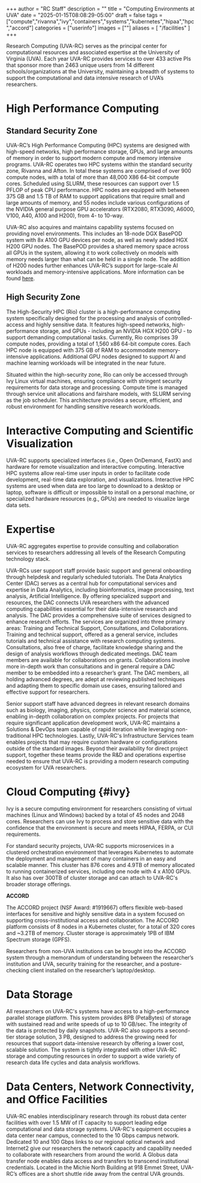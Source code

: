 +++
author = "RC Staff"
description = ""
title = "Computing Environments at UVA"
date = "2025-01-15T08:08:29-05:00"
draft = false
tags = ["compute","rivanna","ivy","containers","systems","kubernetes","hipaa","hpc","accord"]
categories = ["userinfo"]
images = [""]
aliases = [ "/facilities" ]
+++

Research Computing (UVA-RC) serves as the principal center for computational resources and associated expertise at the University of Virginia (UVA). Each year UVA-RC provides services to over 433 active PIs that sponsor more than 2463 unique users from 14 different schools/organizations at the University, maintaining a breadth of systems to support the computational and data intensive research of UVA’s researchers.

# High Performance Computing 

## Standard Security Zone

UVA-RC’s High Performance Computing (HPC) systems are designed with high-speed networks, high performance storage, GPUs, and large amounts of memory in order to support modern compute and memory intensive programs. UVA-RC operates two HPC systems within the standard security zone, Rivanna and Afton. In total these systems are comprised of over 900 compute nodes, with a total of more than 48,000 X86 64-bit compute cores. Scheduled using SLURM, these resources can support over 1.5 PFLOP of peak CPU performance. HPC nodes are equipped with between 375 GB and 1.5 TB of RAM to support applications that require small and large amounts of memory, and 55 nodes include various configurations of the NVIDIA general purpose GPU accelerators (RTX2080, RTX3090, A6000, V100, A40, A100 and H200), from 4- to 10-way.

UVA-RC also acquires and maintains capability systems focused on providing novel environments. This includes an 18-node DGX BasePOD system with 8x A100 GPU devices per node, as well as newly added HGX H200 GPU nodes. The BasePOD provides a shared memory space across all GPUs in the system, allowing it to work collectively on models with memory needs larger than what can be held in a single node. The addition of H200 nodes further enhances UVA-RC’s support for large-scale AI workloads and memory-intensive applications. More information can be found [here](https://www.rc.virginia.edu/userinfo/hpc/basepod/).

## High Security Zone

The High-Security HPC (Rio) cluster is a high-performance computing system specifically designed for the processing and analysis of controlled-access and highly sensitive data. It features high-speed networks, high-performance storage, and GPUs - including an NVIDIA HGX H200 GPU - to support demanding computational tasks. Currently, Rio comprises 39 compute nodes, providing a total of 1,560 x86 64-bit compute cores. Each HPC node is equipped with 375 GB of RAM to accommodate memory-intensive applications. Additional GPU nodes designed to support AI and machine learning workloads will be integrated in the near future. 

Situated within the high-security zone, Rio can only be accessed through Ivy Linux virtual machines, ensuring compliance with stringent security requirements for data storage and processing. Compute time is managed through service unit allocations and fairshare models, with SLURM serving as the job scheduler. This architecture provides a secure, efficient, and robust environment for handling sensitive research workloads.

# Interactive Computing and Scientific Visualization 

UVA-RC supports specialized interfaces (i.e., Open OnDemand, FastX) and hardware for remote visualization and interactive computing. Interactive HPC systems allow real-time user inputs in order to facilitate code development, real-time data exploration, and visualizations. Interactive HPC systems are used when data are too large to download to a desktop or laptop, software is difficult or impossible to install on a personal machine, or specialized hardware resources (e.g., GPUs) are needed to visualize large data sets.

# Expertise 

UVA-RC aggregates expertise to provide consulting and collaboration services to researchers addressing all levels of the Research Computing technology stack.

UVA-RCs user support staff provide basic support and general onboarding through helpdesk and regularly scheduled tutorials. The Data Analytics Center (DAC) serves as a central hub for computational services and expertise in Data Analytics, including bioinformatics, image processing, text analysis, Artificial Intelligence. By offering specialized support and resources, the DAC connects UVA researchers with the advanced computing capabilities essential for their data-intensive research and analysis. The DAC provides a comprehensive suite of services designed to enhance research efforts. The services are organized into three primary areas: Training and Technical Support, Consultations, and Collaborations. Training and technical support, offered as a general service, includes tutorials and technical assistance with research computing systems. Consultations, also free of charge, facilitate knowledge sharing and the design of analysis workflows through dedicated meetings. DAC team members are available for collaborations on grants. Collaborations involve more in-depth work than consultations and in general require a DAC member to be embedded into a researcher’s grant. The DAC members, all holding advanced degrees, are adept at reviewing published techniques and adapting them to specific domain use cases, ensuring tailored and effective support for researchers.

Senior support staff have advanced degrees in relevant research domains such as biology, imaging, physics, computer science and material science, enabling in-depth collaboration on complex projects. For projects that require significant application development work, UVA-RC maintains a Solutions & DevOps team capable of rapid iteration while leveraging non-traditional HPC technologies. Lastly, UVA-RC's Infrastructure Services team enables projects that may require custom hardware or configurations outside of the standard images. Beyond their availability for direct project support, together these teams provide the R&D and operations expertise needed to ensure that UVA-RC is providing a modern research computing ecosystem for UVA researchers.

# Cloud Computing {#ivy}

Ivy is a secure computing environment for researchers consisting of virtual machines (Linux and Windows) backed by a total of 45 nodes and 2048 cores. Researchers can use Ivy to process and store sensitive data with the confidence that the environment is secure and meets HIPAA, FERPA, or CUI requirements.

For standard security projects, UVA-RC supports microservices in a clustered orchestration environment that leverages Kubernetes to automate the deployment and management of many containers in an easy and scalable manner. This cluster has 876 cores and 4.9TB of memory allocated to running containerized services, including one node with 4 x A100 GPUs. It also has over 300TB of cluster storage and can attach to UVA-RC's broader storage offerings. 

**ACCORD**

The ACCORD project (NSF Award: #1919667) offers flexible web-based interfaces for sensitive and highly sensitive data in a system focused on supporting cross-institutional access and collaboration. The ACCORD platform consists of 8 nodes in a Kubernetes cluster, for a total of 320 cores and ~3.2TB of memory. Cluster storage is approximately 1PB of IBM Spectrum storage (GPFS).

Researchers from non-UVA institutions can be brought into the ACCORD system through a memorandum of understanding between the researcher’s institution and UVA, security training for the researcher, and a posture-checking client installed on the researcher’s laptop/desktop. 

# Data Storage 

All researchers on UVA-RC's systems have access to a high-performance parallel storage platform. This system provides 8PB (PetaBytes) of storage with sustained read and write speeds of up to 10 GB/sec. The integrity of the data is protected by daily snapshots. UVA-RC also supports a second-tier storage solution, 3 PB, designed to address the growing need for resources that support data-intensive research by offering a lower cost, scalable solution. The system is tightly integrated with other UVA-RC storage and computing resources in order to support a wide variety of research data life cycles and data analysis workflows. 

# Data Centers, Network Connectivity, and Office Facilities 

UVA-RC enables interdisciplinary research through its robust data center facilities with over 1.5 MW of IT capacity to support leading edge computational and data storage systems. UVA-RC's equipment occupies a data center near campus, connected to the 10 Gbps campus network. Dedicated 10 and 100 Gbps links to our regional optical network and Internet2 give our researchers the network capacity and capability needed to collaborate with researchers from around the world. A Globus data transfer node enables data access and transfers to transcend institutional credentials. Located in the Michie North Building at 918 Emmet Street, UVA-RC’s offices are a short shuttle ride away from the central UVA grounds.
